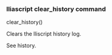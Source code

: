 ### lliascript clear_history command

clear_history()

Clears the lliscript history log.

See history.